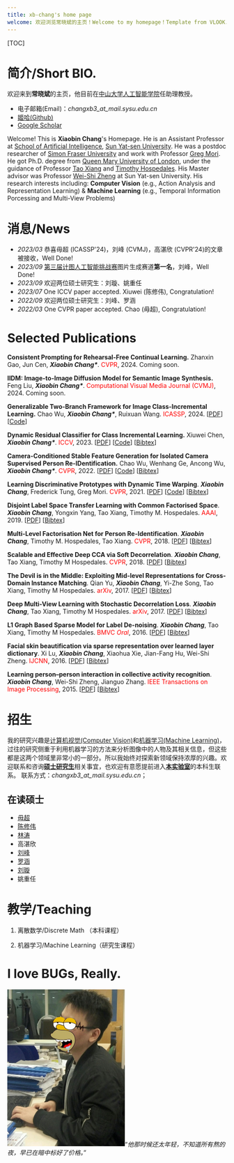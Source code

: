 ```yaml
---
title: xb-chang's home page
welcome: 欢迎浏览常晓斌的主页！Welcome to my homepage！Template from VLOOK.
---
```


[TOC]

# 简介/Short BIO.

欢迎来到**常晓斌**的主页，他目前在[中山大学](http://www.sysu.edu.cn/cn/index.htm)[人工智能学院](http://sai.sysu.edu.cn/)任助理教授。

- 电子邮箱(Email)：_changxb3\_at\_mail.sysu.edu.cn_
- [姬哈(Github)](https://github.com/xb-chang)
- [Google Scholar](https://scholar.google.com/citations?user=nDS74T4AAAAJ&hl=en)

Welcome! This is **Xiaobin Chang**'s Homepage. He is an Assistant Professor at [School of Artificial Intelligence](http://sai.sysu.edu.cn/), [Sun Yat-sen University](http://www.sysu.edu.cn/cn/index.htm). He was a postdoc researcher of [Simon Fraser University](https://www.sfu.ca/) and work with Professor [Greg Mori](https://www.cs.sfu.ca/~mori/). He got Ph.D. degree from [Queen Mary University of London](http://www.qmul.ac.uk/), under the guidance of Professor [Tao Xiang](http://personal.ee.surrey.ac.uk/Personal/T.Xiang/index.html) and [Timothy Hospedales](http://homepages.inf.ed.ac.uk/thospeda/). His Master advisor was Professor [Wei-Shi Zheng](http://isee.sysu.edu.cn/~zhwshi/) at Sun Yat-sen University. His research interests including: __Computer Vision__ (e.g., Action Analysis and Representation Learning) & __Machine Learning__ (e.g., Temporal Information Porcessing and Multi-View Problems)

# 消息/News
- _2023/03_ 恭喜毋超 (ICASSP'24)，刘峰 (CVMJ)，高湛欣 (CVPR'24)的文章被接收，Well Done!
- _2023/09_ [第三届计图人工智能挑战赛](https://www.educoder.net/competitions/Jittor-4)图片生成赛道**第一名**，刘峰，Well Done!
- _2023/09_ 欢迎两位硕士研究生：刘璇、姚重任
- _2023/07_ One ICCV paper accepted. Xiuwei (陈修伟), Congratulation!
- _2022/09_ 欢迎两位硕士研究生：刘峰、罗涵
- _2022/03_ One CVPR paper accepted. Chao (毋超), Congratulation!
<!-- - _2022/01_ 国自然青年基金一项。 -->
<!-- - _2021/09_ 欢迎四位硕士研究生：陈修伟、高湛欣、林涛、毋超。 -->
<!-- - _2021/02_ 加入中山大学人工智能学院。 -->

# Selected Publications

**Consistent Prompting for Rehearsal-Free Continual Learning.**
Zhanxin Gao, Jun Cen, ***Xiaobin Chang\****.
<span style="color:red">CVPR</span>, 2024. Coming soon.
<!-- [[PDF]()] [[Code](https://github.com/Zhanxin-Gao/CPrompt)]  -->
<!-- [[Bibtex](./src/bibtex/CPrompt_CVPR24.txt)] -->

**IIDM: Image-to-Image Diffusion Model for Semantic Image Synthesis.**
Feng Liu, ***Xiaobin Chang\****.
<span style="color:red">Computational Visual Media Journal (CVMJ)</span>, 2024. Coming soon.
<!-- [[PDF]()] [[Code](https://github.com/ader47/jittor-jieke-semantic_images_synthesis)]  -->
<!-- [[Bibtex](./src/bibtex/IIDM_CVMJ24.txt)] -->

**Generalizable Two-Branch Framework for Image Class-Incremental Learning.**
Chao Wu, ***Xiaobin Chang\****, Ruixuan Wang.
<span style="color:red">ICASSP</span>, 2024. [[PDF](https://arxiv.org/abs/2402.18086)] [[Code](https://github.com/ftd-Wuchao/G2B)]
 <!-- [[Bibtex](./src/bibtex/G2B_ICASSP24.txt)] -->

**Dynamic Residual Classifier for Class Incremental Learning.**
Xiuwei Chen, ***Xiaobin Chang\****.
<span style="color:red">ICCV</span>, 2023. [[PDF](https://openaccess.thecvf.com/content/ICCV2023/papers/Chen_Dynamic_Residual_Classifier_for_Class_Incremental_Learning_ICCV_2023_paper.pdf)] [[Code](https://github.com/chen-xw/DRC-CIL)] [[Bibtex](./src/bibtex/DRCCIL_ICCV23.txt)]

**Camera-Conditioned Stable Feature Generation for Isolated Camera Supervised Person Re-IDentification.**
Chao Wu, Wenhang Ge, Ancong Wu, ***Xiaobin Chang\****.
<span style="color:red">CVPR</span>, 2022. [[PDF](https://arxiv.org/abs/2203.15210)] [[Code](https://github.com/ftd-Wuchao/CCSFG)] [[Bibtex](./src/bibtex/StableVAE_CVPR22.txt)]

**Learning Discriminative Prototypes with Dynamic Time Warping**.
_**Xiaobin Chang**_, Frederick Tung, Greg Mori.
<span style="color:red">CVPR</span>, 2021. [[PDF](https://arxiv.org/pdf/2103.09458)] [[Code](https://github.com/BorealisAI/TSC-Disc-Proto)] [[Bibtex](./src/bibtex/DPDTW_CVPR21.txt)]

**Disjoint Label Space Transfer Learning with Common Factorised Space**.
_**Xiaobin Chang**_, Yongxin Yang, Tao Xiang, Timothy M. Hospedales.
<span style="color:red">AAAI</span>, 2019. [[PDF](http://arxiv.org/abs/1812.02605)] [[Bibtex](./src/bibtex/CFS_AAAI19.txt)]

**Multi-Level Factorisation Net for Person Re-Identification**.
_**Xiaobin Chang**_, Timothy M. Hospedales, Tao Xiang.
<span style="color:red">CVPR</span>, 2018. [[PDF](https://arxiv.org/abs/1803.09132)] [[Bibtex](./src/bibtex/MLFN_CVPR18.txt)]

**Scalable and Effective Deep CCA via Soft Decorrelation**.
_**Xiaobin Chang**_, Tao Xiang, Timothy M Hospedales.
<span style="color:red">CVPR</span>, 2018. [[PDF](https://arxiv.org/abs/1707.09669)] [[Bibtex](./src/bibtex/DeepDeCorr_CVPR18.txt)]

**The Devil is in the Middle: Exploiting Mid-level Representations for Cross-Domain Instance Matching**.
Qian Yu, _**Xiaobin Chang**_, Yi-Zhe Song, Tao Xiang, Timothy M Hospedales.
<span style="color:red">arXiv</span>, 2017. [[PDF](https://arxiv.org/abs/1711.08106)] [[Bibtex](./src/bibtex/DevilMid_arxiv17.txt)]

**Deep Multi-View Learning with Stochastic Decorrelation Loss**.
_**Xiaobin Chang**_, Tao Xiang, Timothy M Hospedales.
<span style="color:red">arXiv</span>, 2017. [[PDF](https://arxiv.org/abs/1707.09669)] [[Bibtex](./src/bibtex/DeepDeCorr_CVPR18.txt)]

**L1 Graph Based Sparse Model for Label De-noising**.
_**Xiaobin Chang**_, Tao Xiang, Timothy M Hospedales.
<span style="color:red">BMVC *Oral*</span>, 2016. [[PDF](http://homepages.inf.ed.ac.uk/thospeda/papers/chang2016robustDenoise.pdf)] [[Bibtex](./src/bibtex/L1Denoise_BMVC16.txt)]

**Facial skin beautification via sparse representation over learned layer dictionary**.
Xi Lu, _**Xiaobin Chang**_, Xiaohua Xie, Jian-Fang Hu, Wei-Shi Zheng.
<span style="color:red">IJCNN</span>, 2016. [[PDF](http://ieeexplore.ieee.org/stamp/stamp.jsp?arnumber=7727515)] [[Bibtex](./src/bibtex/FaceBeau_IJCNN16.txt)]

**Learning person–person interaction in collective activity recognition**.
_**Xiaobin Chang**_, Wei-Shi Zheng, Jianguo Zhang.
<span style="color:red">IEEE Transactions on Image Processing</span>, 2015. [[PDF](http://ieeexplore.ieee.org/stamp/stamp.jsp?arnumber=7055886)] [[Bibtex](./src/bibtex/CollectActivity_TIP15.txt)]

# 招生

我的研究兴趣是[计算机视觉(Computer Vision)](https://en.wikipedia.org/wiki/Computervision)和[机器学习(Machine Learning)](https://en.wikipedia.org/wiki/Machine_learning)，过往的研究侧重于利用机器学习的方法来分析图像中的人物及其相关信息，但这些都是这两个领域里非常小的一部分。所以我始终对探索新领域保持浓厚的兴趣。欢迎联系和咨询<u>__硕士研究生__</u>相关事宜，也欢迎有意愿提前进入<u>__本实验室__</u>的本科生联系。
联系方式：_changxb3\_at\_mail.sysu.edu.cn_；
<!-- ，希望能与学生一同在学术探讨中不断成长 -->
<!-- 中大珠海校区的同学也可以约在学校面对面交流。 -->

## 在读硕士

- [毋超](https://ftd-wuchao.github.io/)
- [陈修伟](https://chen-xiuwei.github.io/)
- [林涛](https://lint39.github.io/)
- 高湛欣
- [刘峰](https://ader47.github.io/)
- [罗涵](https://luoh226.github.io/)
- [刘璇](https://scarlet0703.github.io)
- 姚重任

# 教学/Teaching

1. 离散数学/Discrete Math （本科课程）

2. 机器学习/Machine Learning（研究生课程）

   

# I love BUGs, Really.

<img src="./img/avatar.jpg" alt="Ahh, Bugs!!" style="zoom:50%;" />“*他那时候还太年轻，不知道所有熬的夜，早已在暗中标好了价格。*”



<!-- - 以下内容，未成年人可以在家长指导下看，成年人则没必要看。 -->
<!-- - 配色：自古<span style="color:red">红</span><span style="color:lightblue">蓝</span>出CP，<span style="color:lightblue">蓝</span>通难（玩谐音梗还l,n不分，扣分），取知易**行难**，事上磨砺之意。 -->
<!-- - 字体：“行正道”是用***毛泽东***的字体，他的诗句“人间正道是沧桑”。“做成事”是用***孙中山***的字体，他的遗言“革命尚未成功，同志仍须努力”。两位大人物的文字同框，正能量$\rightarrow \infty$，魑魅魍魉退散！ -->

<!-- <img src="./img/text.png" alt="拒绝emo！" style="zoom:12%;" /> -->





 

